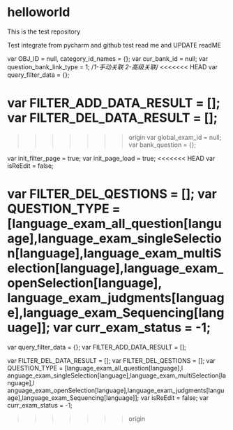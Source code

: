 # helloworld
This is the test repository

Test integrate from pycharm and github
test read me and UPDATE readME

var OBJ_ID = null, category_id_names = {};
var cur_bank_id = null;
var question_bank_link_type = 1; /*1-手动关联 2-高级关联*/
<<<<<<< HEAD
var query_filter_data = {};

var FILTER_ADD_DATA_RESULT = [];
var FILTER_DEL_DATA_RESULT = [];
=======
>>>>>>> origin
var global_exam_id = null;
var bank_question = {};

var init_filter_page = true;
var init_page_load = true;
<<<<<<< HEAD
var isReEdit = false;

var FILTER_DEL_QESTIONS = [];
var QUESTION_TYPE = [language_exam_all_question[language],language_exam_singleSelection[language],language_exam_multiSelection[language],language_exam_openSelection[language],
language_exam_judgments[language],language_exam_Sequencing[language]];
var curr_exam_status = -1;
=======
var query_filter_data = {};
var FILTER_ADD_DATA_RESULT = [];

var FILTER_DEL_DATA_RESULT = [];
var FILTER_DEL_QESTIONS = [];
var QUESTION_TYPE = [language_exam_all_question[language],l
anguage_exam_singleSelection[language],language_exam_multiSelection[language],l
anguage_exam_openSelection[language],language_exam_judgments[language],language_exam_Sequencing[language]];
var isReEdit = false;
var curr_exam_status = -1;
>>>>>>> origin
